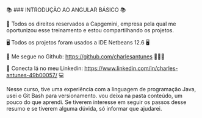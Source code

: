 📚 ### INTRODUÇÃO AO ANGULAR BÁSICO 📚
 

🌟 Todos os direitos reservados a Capgemini, empresa pela qual me oportunizou esse treinamento e estou compartilhando os projetos.

🖥️ Todos os projetos foram usados a IDE Netbeans 12.6 🖥️

🔖 Me segue no Github: https://github.com/charlesantunes 👨🏻‍💻

🔖 Conecta lá no meu Linkedin: https://www.linkedin.com/in/charles-antunes-49b00057/ 💻

Nesse curso, tive uma experiência com a linguagem de programação Java, usei o Git Bash para versionamento. vou deixa na pasta conteúdo, um pouco do que aprendi. Se tiverem interesse em seguir os passos desse resumo e se tiverem alguma dúvida, só informar que ajudarei.
